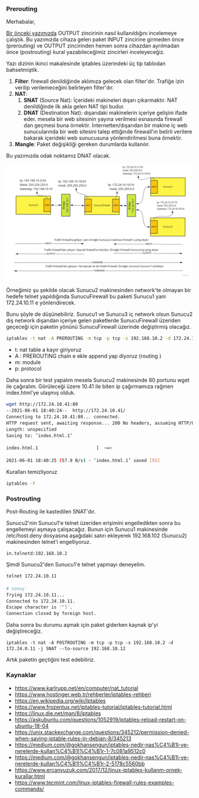### Prerouting

Merhabalar,

[Bir önceki yazımızda](7.OutputZinciri.md) OUTPUT zincirinin nasıl kullanıldığını incelemeye çalıştık. Bu yazımızda cihaza gelen paket INPUT zincirine girmeden önce (prerouting) ve OUTPUT zincirinden hemen sonra cihazdan ayrılmadan önce (postrouting) kural yazabileceğimiz zincirleri inceleyeceğiz.

Yazı dizinin ikinci makalesinde iptables üzerindeki üç tip tablodan bahsetmiştik.

1. **Filter**: firewall denildiğinde aklımıza gelecek olan filter'dır. Trafiğe izin verilip verilemeceğini belirleyen filter'dır.
2. **NAT**: 
   1. **SNAT** (Source Nat): İçerideki makineleri dışarı çıkarmaktır. NAT denildiğinde ilk akla gelen NAT tipi budur.
   2. **DNAT** (Destination Nat): dışarıdaki makinelerin içeriye gelişini ifade eder. mesela bir web sitesinin yayına verilmesi esnasında firewall dan geçmesi buna örnektir. İnternetten/dışarıdan bir makine iç web sunucularında bir web sitesini talep ettiğinde firewall'ın belirli verilere bakarak içerideki web sunucusuna yönlendirilmesi buna örnektir. 
3. **Mangle**: Paket değişikliği gereken durumlarda kullanılır.


Bu yazımızda odak noktamız DNAT olacak. 

![NetworkIptables.jpg](files/NetworkIptables.jpg)

Örneğimiz şu şekilde olacak Sunucu2 makinesinden network'te olmayan bir hedefe telnet yapıldığında SunucuFirewall bu paketi Sunucu1 yani 172.24.10.11 e yönlendirecek.

Bunu şöyle de düşünebiliriz. Sunucu1 ve Sunucu3 iç network olsun Sunucu2 dış network dışarıdan içeriye gelen paketlerde SunucuFirewall üzeriden geçeceği için paketin yönünü SunucuFirewall üzerinde değiştirmiş olacağız.


```bash
iptables -t nat -A PREROUTING -m tcp -p tcp -s 192.168.10.2 -d 172.24.10.41 -j DNAT --to-dest 172.24.10.11
```

- t: nat table a kayır giriyoruz
- A : PREROUTING chain e ekle append yap diyoruz (routing )
- m: module
- p: protocol

Daha sonra bir test yapalım mesela Sunucu2 makinesinde 80 portunu wget ile çağıralım. Görüleceği üzere 10.41 ile biten ip çağırmamıza rağmen index.html'ye ulaşmış olduk.

```bash
wget http://172.24.10.41:80
--2021-06-01 18:40:24--  http://172.24.10.41/
Connecting to 172.24.10.41:80... connected.
HTTP request sent, awaiting response... 200 No headers, assuming HTTP/0.9
Length: unspecified
Saving to: ‘index.html.1’

index.html.1                      [  <=>                                           ]      55  --.-KB/s    in 1.0s    

2021-06-01 18:40:25 (57.9 B/s) - ‘index.html.1’ saved [55]

```

Kuralları temizliyoruz

```bash
iptables -F
```

### Postrouting

Post-Routing ile kastedilen SNAT'dır.

Sunucu2'nin Sunucu1'e telnet üzeriden erişimini engelledikten sonra bu engellemeyi aşmaya çalışacağız. Bunun için Sunucu1 makinesinde /etc/host.deny dosyasına aşağıdaki satırı ekleyerek 192.168.102 (Sunucu2) makinesinden telnet'i engelliyoruz.

```config
in.telnetd:192.168.10.2
```

Şimdi Sunucu2'den Sunucu1'e telnet yapmayı deneyelim.

```bash
telnet 172.24.10.11

# sonuç
Trying 172.24.10.11...
Connected to 172.24.10.11.
Escape character is '^]'.
Connection closed by foreign host.
```

Daha sonra bu durumu aşmak için paket giderken kaynak ip'yi değiştireceğiz.

```
iptables -t nat -A POSTROUTING -m tcp -p tcp -s 192.168.10.2 -d 172.24.0.11 -j SNAT --to-source 192.168.10.12
```

Artık paketin geçtiğini test edebiliriz.

### Kaynaklar
- https://www.karlrupp.net/en/computer/nat_tutorial
- https://www.hostinger.web.tr/rehberler/iptables-rehberi
- https://en.wikipedia.org/wiki/Iptables
- https://www.frozentux.net/iptables-tutorial/iptables-tutorial.html
- https://linux.die.net/man/8/iptables
- https://askubuntu.com/questions/1052919/iptables-reload-restart-on-ubuntu-18-04
- https://unix.stackexchange.com/questions/345212/permission-denied-when-saving-iptable-rules-in-debian-8/345213
- https://medium.com/@gokhansengun/iptables-nedir-nas%C4%B1l-ve-nerelerde-kullan%C4%B1l%C4%B1r-1-7c081a9512c0
- https://medium.com/@gokhansengun/iptables-nedir-nas%C4%B1l-ve-nerelerde-kullan%C4%B1l%C4%B1r-2-5178c5560bb
- https://www.ercanyuzuk.com/2017/12/linux-iptables-kullanm-ornek-kurallar.html
- https://www.tecmint.com/linux-iptables-firewall-rules-examples-commands/